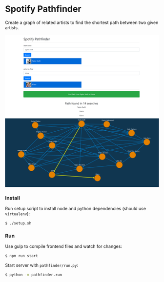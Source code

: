 # Spotify Pathfinder
Create a graph of related artists to find the shortest path between two given artists.

![Screenshot](/images/Screenshot_1.png)

### Install

Run setup script to install node and python dependencies (should use `virtualenv`):
```sh
$ ./setup.sh
```

### Run

Use gulp to compile frontend files and watch for changes:
```sh
$ npm run start
```

Start server with `pathfinder/run.py`:
```sh
$ python -m pathfinder.run
```
